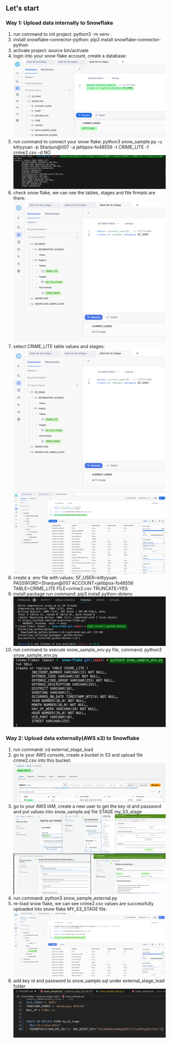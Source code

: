 ## Let's start
### Way 1: Upload data internally to Snowflake
1. run command to init project: python3 -m venv .
2. install snowflake-connector-python: pip3 install snowflake-connector-python
3. activate project: source bin/activate
4. login into your snow flake account, create a database: 
![alt text](image.png)
5. run command to connect your snow flake: python3 snow_sample.py -u kittyyuan -p Shanjun@007 -a jahbpox-fo48556 -t CRIME_LITE -f crime2.csv -d NO
![alt text](image-1.png)
6. check snow flake, we can see the tables, stages and file firmats are there:
![alt text](image-2.png)
7. select CRIME_LITE table values and stages:
![alt text](image-3.png)
![alt text](image-4.png)
8. create a .env file with values:
  SF_USER=kittyyuan
  PASSWORD=Shanjun@007
  ACCOUNT=jahbpox-fo48556
  TABLE=CRIME_LITE
  FILE=crime2.csv
  TRUNCATE=YES
9. install package run command:  pip3 install python-dotenv
![alt text](image-5.png)
10. run command to execute snow_sample_env.py file, command: python3 snow_sample_env.py
![alt text](image-6.png)

### Way 2: Upload data externally(AWS s3) to Snowflake
1. run command: cd external_stage_load
2. go to your AWS console, create a bucket in S3 and upload file crime2.csv into this bucket:
![alt text](image-7.png)
3. go to your AWS IAM, create a new user to get the key id and password and put values into snow_sample.sql file STAGE my_S3_stage
![alt text](image-8.png)
4. run command: python3 snow_sample_external.py
5. re-load snow flake, we can see crime2.csv values are successfully uploaded into snow flake MY_S3_STAGE file.
![alt text](image-9.png)
6. add key id and password to snow_sample.sql under external_stage_load folder
![alt text](image-10.png)


